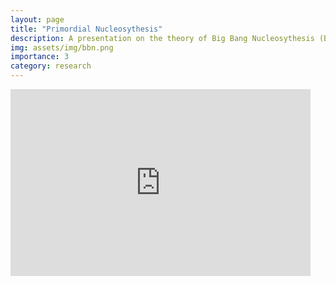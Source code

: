```yaml
---
layout: page
title: "Primordial Nucleosythesis"
description: A presentation on the theory of Big Bang Nucleosythesis (BBN) made for my graduate cosmology course. 
img: assets/img/bbn.png
importance: 3
category: research
---
```


<iframe src="https://docs.google.com/presentation/d/1I_oDZ-z_ze9u7KJtI17rPA37IegCa3TQJMo_MfdU3_E/embed?start=true&loop=true&delayms=3000" frameborder="0" width="480" height="299" allowfullscreen="true" mozallowfullscreen="true" webkitallowfullscreen="true"></iframe>
